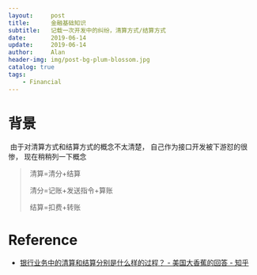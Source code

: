 ```yaml
---
layout:     post
title:      金融基础知识
subtitle:   记载一次开发中的纠纷，清算方式/结算方式
date:       2019-06-14
update:		2019-06-14
author:     Alan
header-img: img/post-bg-plum-blossom.jpg
catalog: true
tags:
    - Financial
---
```

# 背景

​	由于对清算方式和结算方式的概念不太清楚， 自己作为接口开发被下游怼的很惨， 现在稍稍列一下概念

> ​	清算=清分+结算
>
> ​	清分=记账+发送指令+算账
>
> ​	结算=扣费+转账

# Reference

- [银行业务中的清算和结算分别是什么样的过程？ - 美国大香蕉的回答 - 知乎](https://www.zhihu.com/question/19892912/answer/31354339)
  


